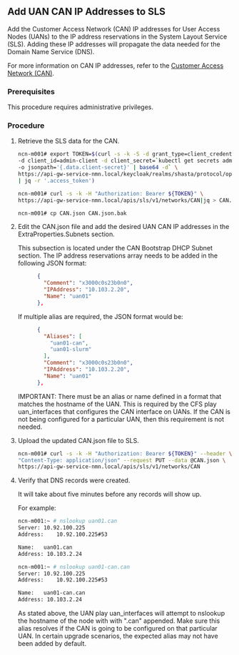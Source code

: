 ## Add UAN CAN IP Addresses to SLS

Add the Customer Access Network \(CAN\) IP addresses for User Access Nodes \(UANs\) to the IP address reservations in the System Layout Service \(SLS\). Adding these IP addresses will propagate the data needed for the Domain Name Service \(DNS\).

For more information on CAN IP addresses, refer to the [Customer Access Network (CAN)](../network/customer_access_network/Customer_Access_Network_CAN.md).

### Prerequisites

This procedure requires administrative privileges.

### Procedure

1.  Retrieve the SLS data for the CAN.

    ```bash
    ncn-m001# export TOKEN=$(curl -s -k -S -d grant_type=client_credentials \
    -d client_id=admin-client -d client_secret=`kubectl get secrets admin-client-auth \
    -o jsonpath='{.data.client-secret}' | base64 -d` \
    https://api-gw-service-nmn.local/keycloak/realms/shasta/protocol/openid-connect/token \
    | jq -r '.access_token')

    ncn-m001# curl -s -k -H "Authorization: Bearer ${TOKEN}" \
    https://api-gw-service-nmn.local/apis/sls/v1/networks/CAN|jq > CAN.json

    ncn-m001# cp CAN.json CAN.json.bak
    ```

2.  Edit the CAN.json file and add the desired UAN CAN IP addresses in the ExtraProperties.Subnets section.

    This subsection is located under the CAN Bootstrap DHCP Subnet section. The IP address reservations array needs to be added in the following JSON format:

    ```json
          {
            "Comment": "x3000c0s23b0n0",
            "IPAddress": "10.103.2.20",
            "Name": "uan01"
          },
    ```

    If multiple alias are required, the JSON format would be:

    ```json
          {
            "Aliases": [
              "uan01-can",
              "uan01-slurm"
            ],
            "Comment": "x3000c0s23b0n0",
            "IPAddress": "10.103.2.20",
            "Name": "uan01"
          },
    ```

    IMPORTANT: There must be an alias or name defined in a format that matches the hostname of the UAN. This is required by the CFS play uan_interfaces that configures the CAN interface on UANs. If the CAN is not being configured for a particular UAN, then this requirement is not needed.

3.  Upload the updated CAN.json file to SLS.

    ```bash
    ncn-m001# curl -s -k -H "Authorization: Bearer ${TOKEN}" --header \
    "Content-Type: application/json" --request PUT --data @CAN.json \
    https://api-gw-service-nmn.local/apis/sls/v1/networks/CAN
    ```

4.  Verify that DNS records were created.

    It will take about five minutes before any records will show up.

    For example:

    ```bash
    ncn-m001:~ # nslookup uan01.can
    Server:	10.92.100.225
    Address:	10.92.100.225#53

    Name:	uan01.can
    Address: 10.103.2.24

    ncn-m001:~ # nslookup uan01-can.can
    Server:	10.92.100.225
    Address:	10.92.100.225#53

    Name:	uan01-can.can
    Address: 10.103.2.24
    ```

    As stated above, the UAN play uan_interfaces will attempt to nslookup the hostname of the node with with ".can" appended. Make sure this alias resolves if the CAN is going to be configured on that particular UAN. In certain upgrade scenarios, the expected alias may not have been added by default.
